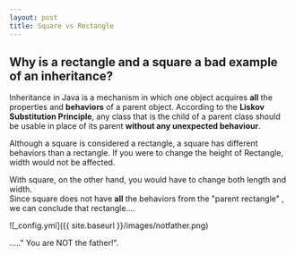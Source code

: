 ```yaml
---
layout: post
title: Square vs Rectangle 
---
```


##  Why is a rectangle and a square a bad example of an inheritance?  

Inheritance in Java is a mechanism in which one object acquires **all** the properties and **behaviors** of a parent object. 
According to the __Liskov Substitution Principle__, any class that is the child of a parent class should be usable in place of its parent __without any unexpected behaviour__.
  
Although a square is considered a rectangle, a square has different behaviors than a rectangle. 
If you were to change the height of Rectangle, width would not be affected.  
  
  
With square, on the other hand, you would have to change both length and width.  
Since square does not have **all** the behaviors from the "parent rectangle" ,  
we can conclude that rectangle.... 
   
![_config.yml]({{ site.baseurl }}/images/notfather.png)  

....." You are NOT the father!". 



